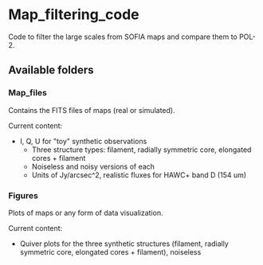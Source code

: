 # Map_filtering_code
Code to filter the large scales from SOFIA maps and compare them to POL-2.

## Available folders
### Map_files
Contains the FITS files of maps (real or simulated). 

Current content:
* I, Q, U for "toy" synthetic observations
    * Three structure types: filament, radially symmetric core, elongated cores + filament
    * Noiseless and noisy versions of each
    * Units of Jy/arcsec^2, realistic fluxes for HAWC+ band D (154 um)

### Figures
Plots of maps or any form of data visualization.

Current content:
* Quiver plots for the three synthetic structures (filament, radially symmetric core, elongated cores + filament), noiseless